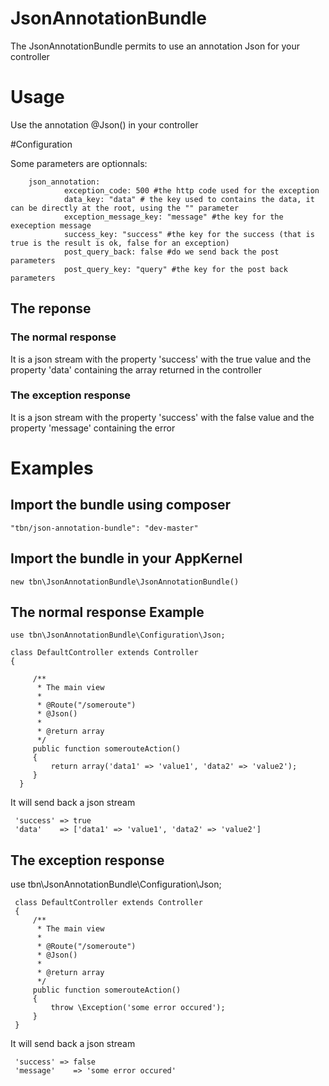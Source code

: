 JsonAnnotationBundle
=================

The JsonAnnotationBundle permits to use an annotation Json for your controller

# Usage

Use the annotation @Json() in your controller

#Configuration

Some parameters are optionnals: 

		json_annotation:
				exception_code: 500 #the http code used for the exception 
            	data_key: "data" # the key used to contains the data, it can be directly at the root, using the "" parameter
            	exception_message_key: "message" #the key for the exeception message            
            	success_key: "success" #the key for the success (that is true is the result is ok, false for an exception)
            	post_query_back: false #do we send back the post parameters
            	post_query_key: "query" #the key for the post back parameters
            


## The reponse

### The normal response
It is a json stream with the property 'success' with the true value and the property 'data' containing the array returned in the controller
### The exception response
It is a json stream with the property 'success' with the false value and the property 'message' containing the error 
# Examples
## Import the bundle using composer
    "tbn/json-annotation-bundle": "dev-master"
## Import the bundle in your AppKernel
    new tbn\JsonAnnotationBundle\JsonAnnotationBundle()
## The normal response Example

    use tbn\JsonAnnotationBundle\Configuration\Json;
 
    class DefaultController extends Controller
    {
 
         /**
          * The main view
          *
          * @Route("/someroute")
          * @Json()
          *
          * @return array
          */
         public function somerouteAction()
         { 
  	         return array('data1' => 'value1', 'data2' => 'value2');
         }
      }

It will send back a json stream

     'success' => true
     'data'    => ['data1' => 'value1', 'data2' => 'value2']

## The exception response

 use tbn\JsonAnnotationBundle\Configuration\Json;
 
     class DefaultController extends Controller
     {
         /**
          * The main view
          *
          * @Route("/someroute")
          * @Json()
          *
          * @return array
          */
         public function somerouteAction()
         { 
    	     throw \Exception('some error occured');
         }
     }

It will send back a json stream

     'success' => false
     'message'    => 'some error occured'

